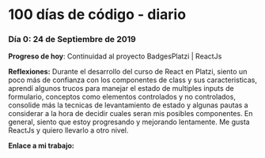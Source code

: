 # 100 días de código - diario

### Día 0: 24 de Septiembre de 2019

**Progreso de hoy**: Continuidad al proyecto BadgesPlatzi | ReactJs

**Reflexiones:** Durante el desarrollo del curso de React en Platzi, siento un poco más de confianza con los componentes de class y sus caracteristicas, aprendí algunos trucos para manejar el estado de multiples inputs de formulario, conceptos como elementos controlados y no controlados, consolide más la tecnicas de levantamiento de estado y algunas pautas a considerar a la hora de decidir cuales seran mis posibles componentes. En general, siento que estoy progresando y mejorando lentamente. Me gusta ReactJs y quiero llevarlo a otro nivel.  
 
**Enlace a mi trabajo:** []()
